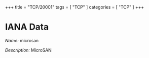 +++
title = "TCP/20001"
tags = [ "TCP" ]
categories = [ "TCP" ]
+++

# IANA Data

_Name:_ microsan

_Description:_ MicroSAN

